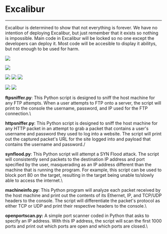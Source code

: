 # Excalibur

---

Excalibur is determined to show that not everything is forever. We have no intention of deploying Excalibur, but just remember that it exists so nothing is impossible. Main code in Excalibur will be locked so no one except the developers can deploy it. Most code will be accesible to display it abilitys, but not enough to be used for harm.

 
<a href=""><img
src="https://img.shields.io/security-headers?url=https%3A%2F%2Fgithub.com%2FFeesh09%2FExcalibur%2Ftree%2Fmain" /></a>

<a href="https://github.com/Feesh09/Excalibur/releases"><img
src="https://img.shields.io/github/downloads/Feesh09/Excalibur/total" /></a>

<a href="https://github.com/Feesh09/Excalibur"><img
src="https://img.shields.io/github/directory-file-count/Feesh09/Excalibur" /></a>
<a href="https://github.com/Feesh09/Excalibur"><img
src="https://img.shields.io/github/languages/code-size/Feesh09/Excalibur" /></a>
<a href="https://github.com/sponsors/Feesh09"><img
src="https://img.shields.io/github/sponsors/Feesh09" /></a>

<a href="https://codeclimate.com/github/Feesh09/Excalibur/test_coverage"><img 
src="https://api.codeclimate.com/v1/badges/625ac657215f73bab8e5/test_coverage" /></a>
<a href="https://codeclimate.com/github/Feesh09/Excalibur/maintainability"><img src="https://api.codeclimate.com/v1/badges/625ac657215f73bab8e5/maintainability" /></a>

**ftpsniffer.py**: This Python script is designed to sniff the host machine for any FTP attempts. When a user attempts to FTP onto a server, the script will print to the console the username, password, and IP used for the FTP connection.\

**httpsniffer.py**: This Python script is designed to sniff the host machine for any HTTP packet in an attempt to grab a packet that contains a user's username and password they used to log into a website. The script will print out the captured packet's URL for the site logged into and payload that contains the username and password./

**synflood.py**: This Python script will attempt a SYN Flood attack. The script will consistently send packets to the destination IP address and port specified by the user, masquerading as an IP address different than the machine that is running the program. For example, this script can be used to block port 80 on the target, resulting in the target being unable to/slowly able to access the internet.\

**machineinfo.py**: This Python program will analyze each packet received by the host machine and print out the contents of its Ethernet, IP, and TCP/UDP headers to the console. The script will differentiate the packet's protocol as either TCP or UDP and print their respective headers to the console.\

**openportscan.py:** A simple port scanner coded in Python that asks to specify an IP address. With this IP address, the script will scan the first 1000 ports and print out which ports are open and which ports are closed.\

